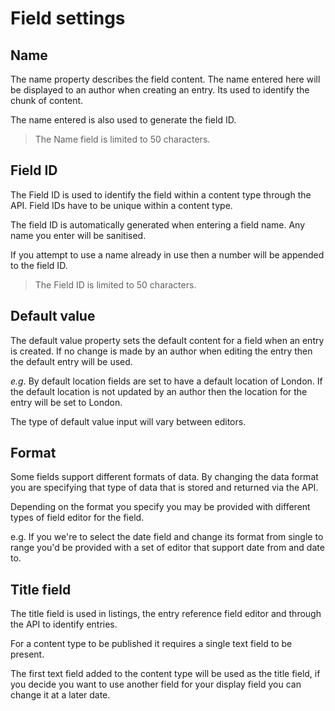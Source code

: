 # Field settings

## Name
The name property describes the field content. The name entered here will be displayed to an author when creating an entry. Its used to identify the chunk of content.

The name entered is also used to generate the field ID.

> The Name field is limited to 50 characters.

## Field ID
The Field ID is used to identify the field within a content type through the API. Field IDs have to be unique within a content type.

The field ID is automatically generated when entering a field name. Any name you enter will be sanitised.

If you attempt to use a name already in use then a number will be appended to the field ID.

> The Field ID is limited to 50 characters.

## Default value
The default value property sets the default content for a field when an entry is created. If no change is made by an author when editing the entry then the default entry will be used.

*e.g.* By default location fields are set to have a default location of London. If the default location is not updated by an author then the location for the entry will be set to London.

The type of default value input will vary between editors.

## Format
Some fields support different formats of data. By changing the data format you are specifying that type of data that is stored and returned via the API.

Depending on the format you specify you may be provided with different types of field editor for the field.

e.g. If you we're to select the date field and change its format from single to range you'd be provided with a set of editor that support date from and date to.

## Title field
The title field is used in listings, the entry reference field editor and through the API to identify entries.

For a content type to be published it requires a single text field to be present.

The first text field added to the content type will be used as the title field, if you decide you want to use another field for your display field you can change it at a later date.
